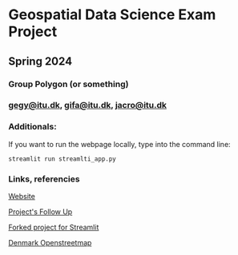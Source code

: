 # Geospatial Data Science Exam Project
## Spring 2024
### Group Polygon (or something)
### gegy@itu.dk, gifa@itu.dk, jacro@itu.dk


### Additionals:

If you want to run the webpage locally, type into the command line: 

```streamlit run streamlti_app.py```

### Links, referencies

[Website](https://bikers-in-green.streamlit.app/)

[Project's Follow Up](https://trello.com/b/xQLp2sGR/%F0%9F%8C%8E-gds-project-board-%F0%9F%9A%B2)

[Forked project for Streamlit](https://github.com/csipapicsa/geospatial_ds-project-FORK/tree/main)

[Denmark Openstreetmap](https://osm-internal.download.geofabrik.de/europe/denmark-latest-internal.osm.pbf)